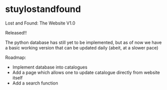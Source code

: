 # stuylostandfound
Lost and Found: The Website V1.0

Released!!

The python database has still yet to be implemented, but as of now we have a basic working version that can be updated daily (abeit, at a slower pace)

Roadmap:
- Implement database into catalogues
- Add a page which allows one to update catalogue directly from website itself
- Add a search function
